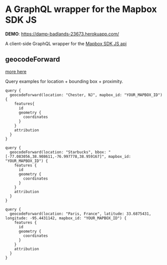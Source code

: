 # A GraphQL wrapper for the Mapbox SDK JS

**DEMO**: https://damp-badlands-23673.herokuapp.com/

A client-side GraphQL wrapper for the [Mapbox SDK JS api](https://github.com/mapbox/mapbox-sdk-js/blob/master/API.md)

## geocodeForward

[more here](https://github.com/mapbox/mapbox-sdk-js/blob/master/API.md#geocodeforward)

Query examples for location + bounding box + proximity.

```
query {
  geocodeForward(location: "Chester, NJ", mapbox_id: "YOUR_MAPBOX_ID") {
    features{
      id
      geometry {
        coordinates
      }
    }
    attribution
  }
}
```

```
query {
  geocodeForward(location: "Starbucks", bbox: "[-77.083056,38.908611,-76.997778,38.959167]", mapbox_id: "YOUR_MAPBOX_ID") {
    features {
      id
      geometry {
        coordinates
      }
    }
    attribution
  }
}
```

```
query {
  geocodeForward(location: "Paris, France", latitude: 33.6875431, longitude: -95.4431142, mapbox_id: "YOUR_MAPBOX_ID") {
    features {
      id
      geometry {
        coordinates
      }
    }
    attribution
  }
}
```
